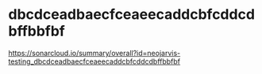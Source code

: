 # dbcdceadbaecfceaeecaddcbfcddcdbffbbfbf
https://sonarcloud.io/summary/overall?id=neojarvis-testing_dbcdceadbaecfceaeecaddcbfcddcdbffbbfbf
